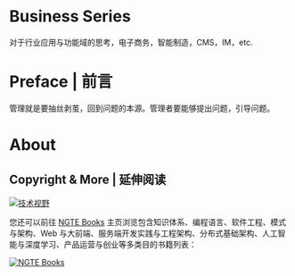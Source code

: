 # Business Series

对于行业应用与功能域的思考，电子商务，智能制造，CMS，IM，etc.

# Preface | 前言

管理就是要抽丝剥茧，回到问题的本源。管理者要能够提出问题，引导问题。

# About

## Copyright & More | 延伸阅读

[![技术视野](https://s3.ax1x.com/2021/02/21/yTSKdH.png)](https://github.com/wx-chevalier/Awesome-MindMaps)

您还可以前往 [NGTE Books](https://ng-tech.icu/books-gallery/) 主页浏览包含知识体系、编程语言、软件工程、模式与架构、Web 与大前端、服务端开发实践与工程架构、分布式基础架构、人工智能与深度学习、产品运营与创业等多类目的书籍列表：

[![NGTE Books](https://s2.ax1x.com/2020/01/18/19uXtI.png)](https://ng-tech.icu/books-gallery/)
